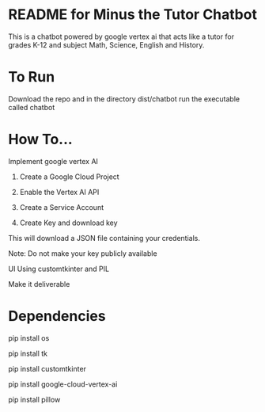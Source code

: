 # README for Minus the Tutor Chatbot
This is a chatbot powered by google vertex ai that acts like a tutor for grades K-12 and subject Math, Science, English and History.

# To Run
Download the repo and in the directory dist/chatbot run the executable called chatbot

# How To...

Implement google vertex AI

1. Create a Google Cloud Project

2. Enable the Vertex AI API

3. Create a Service Account

4. Create Key and download key

This will download a JSON file containing your credentials.

Note: Do not make your key publicly available


UI Using customtkinter and PIL

Make it deliverable


# Dependencies

pip install os

pip install tk

pip install customtkinter

pip install google-cloud-vertex-ai

pip install pillow